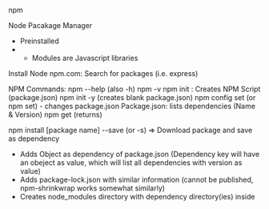 npm

Node Pacakage Manager
- Preinstalled
- - Modules are Javascript libraries

Install Node
npm.com: Search for packages (i.e. express)

NPM Commands:
npm --help (also -h)
npm -v
npm init : Creates NPM Script (package.json)
npm init -y (creates blank package.json)
npm config set (or npm set) - changes package.json 
Package.json: lists dependencies (Name & Version)
npm get (returns)

npm install [package name] --save (or -s) => Download package and save as dependency
- Adds Object as dependency of package.json (Dependency key will have an obeject as value, which will list all dependencies with version as value)
- Adds package-lock.json with similar information (cannot be published, npm-shrinkwrap works somewhat similarly)
- Creates node_modules directory with dependency directory(ies) inside
